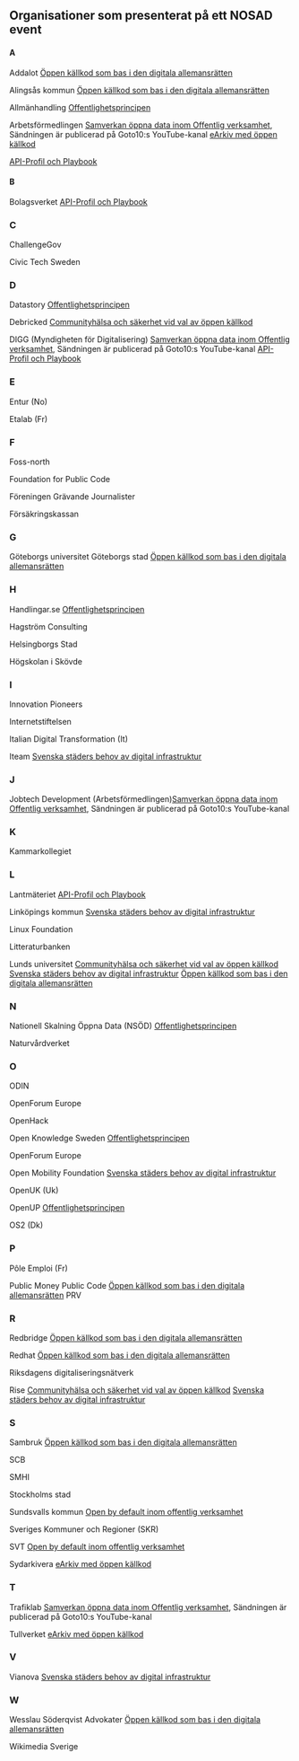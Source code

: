 ## Organisationer som presenterat på ett NOSAD event


#### A
Addalot [Öppen källkod som bas i den digitala allemansrätten](https://www.youtube-nocookie.com/embed/t5S7fSPgWOc/)

Alingsås kommun [Öppen källkod som bas i den digitala allemansrätten](https://www.youtube-nocookie.com/embed/t5S7fSPgWOc/)

Allmänhandling [Offentlighetsprincipen](https://data.jobtechdev.se/videos/nosad-20210615-offentlighetsprincipen-2736x1744.mp4)

Arbetsförmedlingen [Samverkan öppna data inom Offentlig verksamhet](https://www.youtube.com/watch?v=-agLPUX5i9Q), Sändningen är publicerad på Goto10:s YouTube-kanal  [eArkiv med öppen källkod](https://www.youtube-nocookie.com/embed/3Rz7a_I0NvA/)

[API-Profil och Playbook](https://www.youtube-nocookie.com/embed/CpaSiEjjqwU/)

#### B
Bolagsverket [API-Profil och Playbook](https://www.youtube-nocookie.com/embed/CpaSiEjjqwU/)


### C
ChallengeGov

Civic Tech Sweden 

### D
Datastory [Offentlighetsprincipen](https://data.jobtechdev.se/videos/nosad-20210615-offentlighetsprincipen-2736x1744.mp4)

Debricked [Communityhälsa och säkerhet vid val av öppen källkod](https://data.jobtechdev.se/videos/nosad-20220301-halsa-sakerhet-oppen-programvara-2560x1440.mp4)

DIGG  (Myndigheten för Digitalisering)
[Samverkan öppna data inom Offentlig verksamhet](https://www.youtube.com/watch?v=-agLPUX5i9Q), Sändningen är publicerad på Goto10:s YouTube-kanal
[API-Profil och Playbook](https://www.youtube-nocookie.com/embed/CpaSiEjjqwU/)

### E
Entur (No)

Etalab (Fr)

### F

Foss-north

Foundation for Public Code

Föreningen Grävande Journalister

Försäkringskassan

### G
Göteborgs universitet
Göteborgs stad [Öppen källkod som bas i den digitala allemansrätten](https://www.youtube-nocookie.com/embed/t5S7fSPgWOc/)

### H
Handlingar.se [Offentlighetsprincipen](https://data.jobtechdev.se/videos/nosad-20210615-offentlighetsprincipen-2736x1744.mp4)

Hagström Consulting 

Helsingborgs Stad 

Högskolan i Skövde

### I
Innovation Pioneers

Internetstiftelsen

Italian Digital Transformation (It)

Iteam [Svenska städers behov av digital infrastruktur](https://www.youtube-nocookie.com/embed/qFA3nE_mE2U/)

### J
Jobtech Development (Arbetsförmedlingen)[Samverkan öppna data inom Offentlig verksamhet](https://www.youtube.com/watch?v=-agLPUX5i9Q), Sändningen är publicerad på Goto10:s YouTube-kanal

### K
Kammarkollegiet  

### L
Lantmäteriet [API-Profil och Playbook](https://www.youtube-nocookie.com/embed/CpaSiEjjqwU/)

Linköpings kommun [Svenska städers behov av digital infrastruktur](https://www.youtube-nocookie.com/embed/qFA3nE_mE2U/)

Linux Foundation

Litteraturbanken

Lunds universitet [Communityhälsa och säkerhet vid val av öppen källkod](https://data.jobtechdev.se/videos/nosad-20220301-halsa-sakerhet-oppen-programvara-2560x1440.mp4) [Svenska städers behov av digital infrastruktur](https://www.youtube-nocookie.com/embed/qFA3nE_mE2U/) 
[Öppen källkod som bas i den digitala allemansrätten](https://www.youtube-nocookie.com/embed/t5S7fSPgWOc/)


### N 
Nationell Skalning Öppna Data (NSÖD) [Offentlighetsprincipen](https://data.jobtechdev.se/videos/nosad-20210615-offentlighetsprincipen-2736x1744.mp4)

Naturvårdverket 

### O

ODIN

OpenForum Europe

OpenHack 

Open Knowledge Sweden [Offentlighetsprincipen](https://data.jobtechdev.se/videos/nosad-20210615-offentlighetsprincipen-2736x1744.mp4)

OpenForum Europe

Open Mobility Foundation [Svenska städers behov av digital infrastruktur](https://www.youtube-nocookie.com/embed/qFA3nE_mE2U/)

OpenUK (Uk)

OpenUP [Offentlighetsprincipen](https://data.jobtechdev.se/videos/nosad-20210615-offentlighetsprincipen-2736x1744.mp4)

OS2 (Dk)

### P
Pôle Emploi (Fr)

Public Money Public Code [Öppen källkod som bas i den digitala allemansrätten](https://www.youtube-nocookie.com/embed/t5S7fSPgWOc/)
PRV 

### R

Redbridge [Öppen källkod som bas i den digitala allemansrätten](https://www.youtube-nocookie.com/embed/t5S7fSPgWOc/)

Redhat [Öppen källkod som bas i den digitala allemansrätten](https://www.youtube-nocookie.com/embed/t5S7fSPgWOc/)

Riksdagens digitaliseringsnätverk 

Rise  [Communityhälsa och säkerhet vid val av öppen källkod](https://data.jobtechdev.se/videos/nosad-20220301-halsa-sakerhet-oppen-programvara-2560x1440.mp4)
[Svenska städers behov av digital infrastruktur](https://www.youtube-nocookie.com/embed/qFA3nE_mE2U/)

### S 
Sambruk [Öppen källkod som bas i den digitala allemansrätten](https://www.youtube-nocookie.com/embed/t5S7fSPgWOc/)

SCB

SMHI

Stockholms stad

Sundsvalls kommun [Open by default inom offentlig verksamhet](https://data.jobtechdev.se/videos/nosad-20220201-open-by-default-3840x2160.mp4)

Sveriges Kommuner och Regioner (SKR)

SVT [Open by default inom offentlig verksamhet](https://data.jobtechdev.se/videos/nosad-20220201-open-by-default-3840x2160.mp4)

Sydarkivera [eArkiv med öppen källkod](https://www.youtube-nocookie.com/embed/3Rz7a_I0NvA/)

### T

Trafiklab [Samverkan öppna data inom Offentlig verksamhet](https://www.youtube.com/watch?v=-agLPUX5i9Q), Sändningen är publicerad på Goto10:s YouTube-kanal

Tullverket [eArkiv med öppen källkod](https://www.youtube-nocookie.com/embed/3Rz7a_I0NvA/)

### V
Vianova [Svenska städers behov av digital infrastruktur](https://www.youtube-nocookie.com/embed/qFA3nE_mE2U/)

### W
Wesslau Söderqvist Advokater [Öppen källkod som bas i den digitala allemansrätten](https://www.youtube-nocookie.com/embed/t5S7fSPgWOc/)

Wikimedia Sverige 

















 



















 





 













